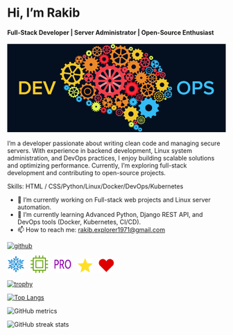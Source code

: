 # Hi, I’m Rakib
#### Full-Stack Developer | Server Administrator | Open-Source Enthusiast
![Full-Stack Developer | Server Administrator | Open-Source Enthusiast](https://github.com/rakib-dev1971/rakib-dev1971/blob/main/Devops.jpeg?raw=true) 

I’m a developer passionate about writing clean code and managing secure servers. With experience in backend development, Linux system administration, and DevOps practices, I enjoy building scalable solutions and optimizing performance. Currently, I’m exploring full-stack development and contributing to open-source projects.

Skills: HTML / CSS/Python/Linux/Docker/DevOps/Kubernetes

- 🔭 I’m currently working on Full-stack web projects and Linux server automation. 
- 🌱 I’m currently learning Advanced Python, Django REST API, and DevOps tools (Docker, Kubernetes, CI/CD). 
- 📫 How to reach me: rakib.explorer1971@gmail.com 


[<img src='https://cdn.jsdelivr.net/npm/simple-icons@3.0.1/icons/github.svg' alt='github' height='20'>](https://github.com/ralon)  

<a href='https://archiveprogram.github.com/'><img src='https://raw.githubusercontent.com/acervenky/animated-github-badges/master/assets/acbadge.gif' width='40' height='40'></a> <a href='https://docs.github.com/en/developers'><img src='https://raw.githubusercontent.com/acervenky/animated-github-badges/master/assets/devbadge.gif' width='40' height='40'></a> <a href='https://github.com/pricing'><img src='https://raw.githubusercontent.com/acervenky/animated-github-badges/master/assets/pro.gif' width='40' height='40'></a> <a href='https://stars.github.com/'><img src='https://raw.githubusercontent.com/acervenky/animated-github-badges/master/assets/starbadge.gif' width='35' height='35'></a> <a href='https://docs.github.com/en/github/supporting-the-open-source-community-with-github-sponsors'><img src='https://raw.githubusercontent.com/acervenky/animated-github-badges/master/assets/sponsorbadge.gif' width='35' height='35'></a> 

[![trophy](https://github-profile-trophy.vercel.app/?username=rakib-dev1971)](https://github.com/ryo-ma/github-profile-trophy)

[![Top Langs](https://github-readme-stats.vercel.app/api/top-langs/?username=ralon)](https://github.com/anuraghazra/github-readme-stats)

![GitHub metrics](https://metrics.lecoq.io/rakib-dev1971)  

![GitHub streak stats](https://streak-stats.demolab.com/?user=rakib-dev1971)  

